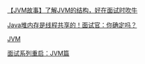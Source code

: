 [【JVM故事】了解JVM的结构，好在面试时吹牛](https://mp.weixin.qq.com/s/fit90VdZUa2pG9lbET0i7w)

[Java堆内存是线程共享的！面试官：你确定吗？](https://mp.weixin.qq.com/s/Wws24Fhg1nH4dHvtcFYi2g)

[JVM](https://mp.weixin.qq.com/s/0XqhneKz7F5A-PE9CdzyoA)

[面试系列重启：JVM篇](https://mp.weixin.qq.com/s/FEPtidbx7WKz6LbhoerRcA)